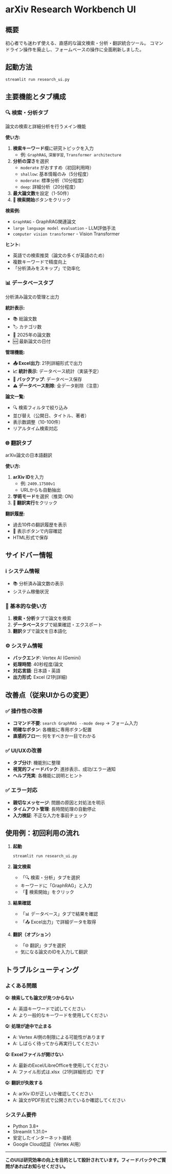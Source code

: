 # arXiv Research Workbench UI

## 概要
初心者でも迷わず使える、直感的な論文検索・分析・翻訳統合ツール。
コマンドライン操作を廃止し、フォームベースの操作に全面刷新しました。

## 起動方法
```bash
streamlit run research_ui.py
```

## 主要機能とタブ構成

### 🔍 検索・分析タブ
論文の検索と詳細分析を行うメイン機能

**使い方:**
1. **検索キーワード**欄に研究トピックを入力
   - 例: `GraphRAG`, `深層学習`, `Transformer architecture`
2. **分析の深さ**を選択
   - `moderate` がおすすめ（初回利用時）
   - `shallow`: 基本情報のみ（5分程度）
   - `moderate`: 標準分析（10分程度）  
   - `deep`: 詳細分析（20分程度）
3. **最大論文数**を設定（1-50件）
4. **🚀 検索開始**ボタンをクリック

**検索例:**
- `GraphRAG` - GraphRAG関連論文
- `large language model evaluation` - LLM評価手法
- `computer vision transformer` - Vision Transformer

**ヒント:**
- 英語での検索推奨（論文の多くが英語のため）
- 複数キーワードで精度向上
- 「分析済みをスキップ」で効率化

### 📊 データベースタブ
分析済み論文の管理と出力

**統計表示:**
- 📚 総論文数
- 🏷️ カテゴリ数  
- 📅 2025年の論文数
- 🆕 最新論文の日付

**管理機能:**
- **📤 Excel出力**: 21列詳細形式で出力
- **📈 統計表示**: データベース統計（実装予定）
- **💾 バックアップ**: データベース保存
- **⚠️ データベース削除**: 全データ削除（注意）

**論文一覧:**
- 🔍 検索フィルタで絞り込み
- 並び替え（公開日、タイトル、著者）
- 表示数調整（10-100件）
- リアルタイム検索対応

### 🌐 翻訳タブ
arXiv論文の日本語翻訳

**使い方:**
1. **arXiv ID**を入力
   - 例: `2409.17580v1`
   - URLからも自動抽出
2. **学術モード**を選択（推奨: ON）
3. **🚀 翻訳実行**をクリック

**翻訳履歴:**
- 過去10件の翻訳履歴を表示
- 👀 表示ボタンで内容確認
- HTML形式で保存

## サイドバー情報

### ℹ️ システム情報
- 📚 分析済み論文数の表示
- システム稼働状況

### 🔧 基本的な使い方
1. **検索・分析**タブで論文を検索
2. **データベース**タブで結果確認・エクスポート  
3. **翻訳**タブで論文を日本語化

### ⚙️ システム情報
- **バックエンド**: Vertex AI (Gemini)
- **処理時間**: 40秒程度/論文
- **対応言語**: 日本語・英語
- **出力形式**: Excel (21列詳細)

## 改善点（従来UIからの変更）

### ✅ 操作性の改善
- **コマンド不要**: `search GraphRAG --mode deep` → フォーム入力
- **明確なボタン**: 各機能に専用ボタン配置
- **直感的フロー**: 何をすべきか一目でわかる

### ✅ UI/UXの改善
- **タブ分け**: 機能別に整理
- **視覚的フィードバック**: 進捗表示、成功/エラー通知
- **ヘルプ充実**: 各機能に説明とヒント

### ✅ エラー対応
- **親切なメッセージ**: 問題の原因と対処法を明示
- **タイムアウト管理**: 長時間処理の自動停止
- **入力検証**: 不正な入力を事前チェック

## 使用例：初回利用の流れ

1. **起動**
   ```bash
   streamlit run research_ui.py
   ```

2. **論文検索**
   - 「🔍 検索・分析」タブを選択
   - キーワードに「GraphRAG」と入力
   - 「🚀 検索開始」をクリック

3. **結果確認**
   - 「📊 データベース」タブで結果を確認
   - 「📤 Excel出力」で詳細データを取得

4. **翻訳（オプション）**
   - 「🌐 翻訳」タブを選択
   - 気になる論文のIDを入力して翻訳

## トラブルシューティング

### よくある問題

**Q: 検索しても論文が見つからない**
- A: 英語キーワードで試してください
- A: より一般的なキーワードを使用してください

**Q: 処理が途中で止まる**
- A: Vertex AI側の制限による可能性があります
- A: しばらく待ってから再実行してください

**Q: Excelファイルが開けない**
- A: 最新のExcel/LibreOfficeを使用してください
- A: ファイル形式は.xlsx（21列詳細形式）です

**Q: 翻訳が失敗する**
- A: arXiv IDが正しいか確認してください
- A: 論文がPDF形式で公開されているか確認してください

### システム要件
- Python 3.8+
- Streamlit 1.31.0+
- 安定したインターネット接続
- Google Cloud認証（Vertex AI用）

---

**このUIは研究効率の向上を目的として設計されています。フィードバックやご質問があればお知らせください。**